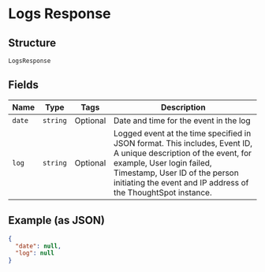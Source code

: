 
# Logs Response

## Structure

`LogsResponse`

## Fields

| Name | Type | Tags | Description |
|  --- | --- | --- | --- |
| `date` | `string` | Optional | Date and time for the event in the log |
| `log` | `string` | Optional | Logged event at the time specified in JSON format. This includes, Event ID, A unique description of the event, for example, User login failed, Timestamp, User ID of the person initiating the event and IP address of the ThoughtSpot instance. |

## Example (as JSON)

```json
{
  "date": null,
  "log": null
}
```

